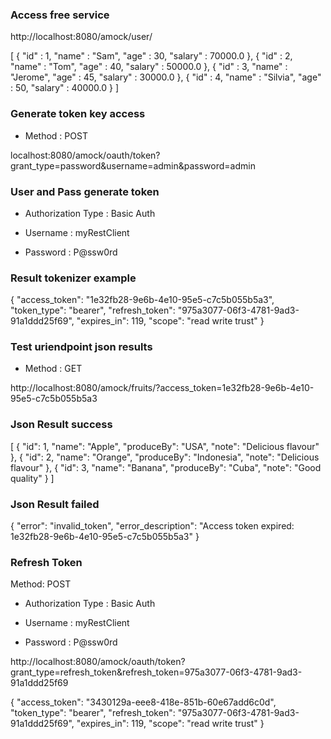 ### Access free service

http://localhost:8080/amock/user/

[ {
  "id" : 1,
  "name" : "Sam",
  "age" : 30,
  "salary" : 70000.0
}, {
  "id" : 2,
  "name" : "Tom",
  "age" : 40,
  "salary" : 50000.0
}, {
  "id" : 3,
  "name" : "Jerome",
  "age" : 45,
  "salary" : 30000.0
}, {
  "id" : 4,
  "name" : "Silvia",
  "age" : 50,
  "salary" : 40000.0
} ]

### Generate token key access

* Method : POST

localhost:8080/amock/oauth/token?grant_type=password&username=admin&password=admin

### User and Pass generate token

* Authorization Type : Basic Auth

* Username : myRestClient
* Password : P@ssw0rd

### Result tokenizer example

{
    "access_token": "1e32fb28-9e6b-4e10-95e5-c7c5b055b5a3",
    "token_type": "bearer",
    "refresh_token": "975a3077-06f3-4781-9ad3-91a1ddd25f69",
    "expires_in": 119,
    "scope": "read write trust"
}

### Test uriendpoint json results

* Method : GET

http://localhost:8080/amock/fruits/?access_token=1e32fb28-9e6b-4e10-95e5-c7c5b055b5a3


### Json Result success

[
    {
        "id": 1,
        "name": "Apple",
        "produceBy": "USA",
        "note": "Delicious flavour"
    },
    {
        "id": 2,
        "name": "Orange",
        "produceBy": "Indonesia",
        "note": "Delicious flavour"
    },
    {
        "id": 3,
        "name": "Banana",
        "produceBy": "Cuba",
        "note": "Good quality"
    }
]


### Json Result failed

{
    "error": "invalid_token",
    "error_description": "Access token expired: 1e32fb28-9e6b-4e10-95e5-c7c5b055b5a3"
}


### Refresh Token

Method: POST

* Authorization Type : Basic Auth

* Username : myRestClient
* Password : P@ssw0rd

http://localhost:8080/amock/oauth/token?grant_type=refresh_token&refresh_token=975a3077-06f3-4781-9ad3-91a1ddd25f69

{
    "access_token": "3430129a-eee8-418e-851b-60e67add6c0d",
    "token_type": "bearer",
    "refresh_token": "975a3077-06f3-4781-9ad3-91a1ddd25f69",
    "expires_in": 119,
    "scope": "read write trust"
}
	